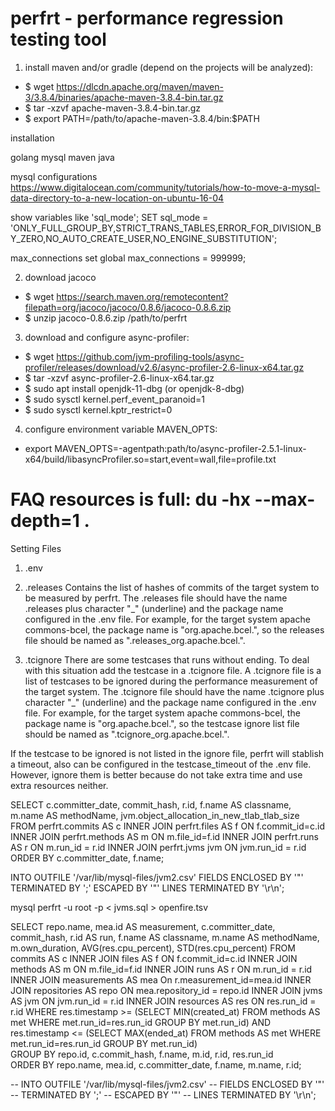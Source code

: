 # perfrt  - performance regression testing tool

1) install maven and/or gradle (depend on the projects will be analyzed):
- $ wget https://dlcdn.apache.org/maven/maven-3/3.8.4/binaries/apache-maven-3.8.4-bin.tar.gz
- $ tar -xzvf apache-maven-3.8.4-bin.tar.gz
- $ export PATH=/path/to/apache-maven-3.8.4/bin:$PATH

installation

golang
mysql
maven
java

mysql configurations
https://www.digitalocean.com/community/tutorials/how-to-move-a-mysql-data-directory-to-a-new-location-on-ubuntu-16-04


show variables like 'sql_mode';
SET sql_mode = 'ONLY_FULL_GROUP_BY,STRICT_TRANS_TABLES,ERROR_FOR_DIVISION_BY_ZERO,NO_AUTO_CREATE_USER,NO_ENGINE_SUBSTITUTION';

max_connections
set global max_connections = 999999;

2) download jacoco
- $ wget https://search.maven.org/remotecontent?filepath=org/jacoco/jacoco/0.8.6/jacoco-0.8.6.zip
- $ unzip jacoco-0.8.6.zip /path/to/perfrt

3) download and configure async-profiler: 
- $ wget https://github.com/jvm-profiling-tools/async-profiler/releases/download/v2.6/async-profiler-2.6-linux-x64.tar.gz
- $ tar -xzvf async-profiler-2.6-linux-x64.tar.gz 
- $ sudo apt install openjdk-11-dbg (or openjdk-8-dbg)
- $ sudo sysctl kernel.perf_event_paranoid=1
- $ sudo sysctl kernel.kptr_restrict=0
  
4) configure environment variable MAVEN_OPTS:
- export MAVEN_OPTS=-agentpath:path/to/async-profiler-2.5.1-linux-x64/build/libasyncProfiler.so=start,event=wall,file=profile.txt


FAQ
resources is full: 
du -hx --max-depth=1 .
=======
Setting Files
1) .env


2) .releases
Contains the list of hashes of commits of the target system to be measured by perfrt. The .releases file should have the name .releases plus character "_" (underline) and the package name configured in the .env file.
For example, for the target system apache commons-bcel, the package name is "org.apache.bcel.", so the releases file should be named as ".releases_org.apache.bcel.".

3) .tcignore
There are some testcases that runs without ending. To deal with this situation add the testcase in a .tcignore file. A .tcignore file is a list of testcases to be ignored during the performance measurement of the target system. The .tcignore file should have the name .tcignore plus character "_" (underline) and the package name configured in the .env file.
For example, for the target system apache commons-bcel, the package name is "org.apache.bcel.", so the testcase ignore list file should be named as ".tcignore_org.apache.bcel.".

If the testcase to be ignored is not listed in the ignore file, perfrt will stablish a timeout, also can be configured in the testcase_timeout of the .env file. However, ignore them is better because do not take extra time and use extra resources neither.

SELECT c.committer_date, commit_hash, r.id, f.name AS classname, m.name AS methodName, jvm.object_allocation_in_new_tlab_tlab_size   FROM perfrt.commits AS c INNER JOIN perfrt.files AS f ON f.commit_id=c.id INNER JOIN perfrt.methods AS m ON m.file_id=f.id INNER JOIN perfrt.runs AS r ON m.run_id = r.id INNER JOIN perfrt.jvms jvm ON jvm.run_id = r.id ORDER BY c.committer_date, f.name; 



INTO OUTFILE '/var/lib/mysql-files/jvm2.csv'
          FIELDS ENCLOSED BY '"'
          TERMINATED BY ';'
          ESCAPED BY '"'
          LINES TERMINATED BY '\r\n';

          

mysql perfrt -u root -p  < jvms.sql > openfire.tsv



SELECT repo.name, mea.id AS measurement, c.committer_date, commit_hash, r.id AS run, f.name AS classname, m.name AS methodName, m.own_duration, 
AVG(res.cpu_percent), STD(res.cpu_percent)
FROM commits AS c
INNER JOIN files AS f ON f.commit_id=c.id
INNER JOIN methods AS m ON m.file_id=f.id
INNER JOIN runs AS r ON m.run_id = r.id
INNER JOIN measurements AS mea On r.measurement_id=mea.id
INNER JOIN repositories AS repo ON mea.repository_id = repo.id
INNER JOIN jvms AS jvm ON jvm.run_id = r.id
INNER JOIN resources AS res ON res.run_id = r.id
WHERE res.timestamp >= (SELECT MIN(created_at) FROM methods AS met WHERE met.run_id=res.run_id GROUP BY met.run_id)
AND res.timestamp <= (SELECT MAX(ended_at) FROM methods AS met WHERE met.run_id=res.run_id GROUP BY met.run_id)     
GROUP BY repo.id, c.commit_hash, f.name, m.id, r.id, res.run_id     
ORDER BY repo.name, mea.id, c.committer_date, f.name, m.name, r.id;


-- INTO OUTFILE '/var/lib/mysql-files/jvm2.csv'
-- FIELDS ENCLOSED BY '"'
-- TERMINATED BY ';'
-- ESCAPED BY '"'
-- LINES TERMINATED BY '\r\n';